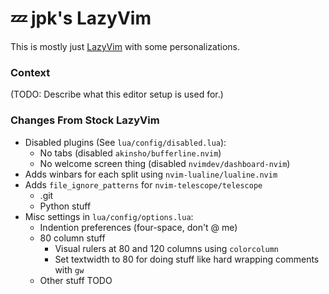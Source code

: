 # 💤 jpk's LazyVim

This is mostly just [LazyVim](https://github.com/LazyVim/LazyVim) with some personalizations.

### Context

(TODO: Describe what this editor setup is used for.)

### Changes From Stock LazyVim

- Disabled plugins (See `lua/config/disabled.lua`):
    - No tabs (disabled `akinsho/bufferline.nvim`)
    - No welcome screen thing (disabled `nvimdev/dashboard-nvim`)
- Adds winbars for each split using `nvim-lualine/lualine.nvim`
- Adds `file_ignore_patterns` for `nvim-telescope/telescope`
    - .git
    - Python stuff
- Misc settings in `lua/config/options.lua`:
    - Indention preferences (four-space, don't @ me)
    - 80 column stuff
        - Visual rulers at 80 and 120 columns using `colorcolumn`
        - Set textwidth to 80 for doing stuff like hard wrapping comments with
        `gw`
    - Other stuff TODO
